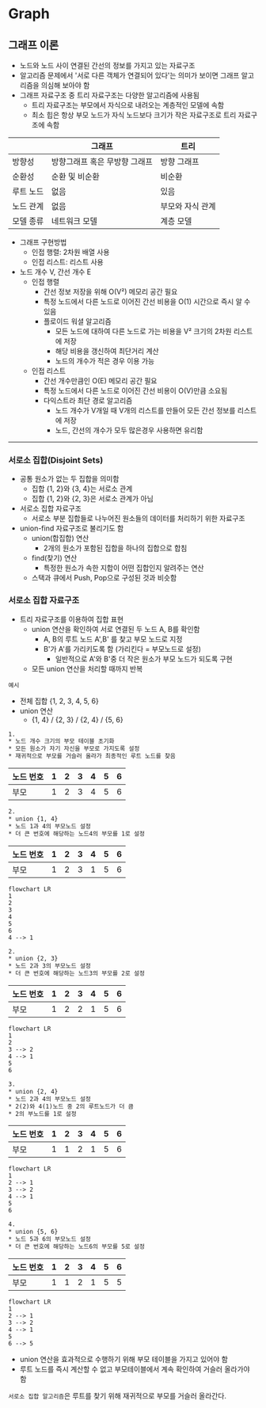# Graph

## 그래프 이론

* 노드와 노드 사이 연결된 간선의 정보를 가지고 있는 자료구조
* 알고리즘 문제에서 '서로 다른 객체가 연결되어 있다'는 의미가 보이면 그래프 알고리즘을 의심해 보아야 함
* 그래프 자료구조 중 트리 자료구조는 다양한 알고리즘에 사용됨
  * 트리 자료구조는 부모에서 자식으로 내려오는 계층적인 모델에 속함
  * 최소 힙은 항상 부모 노드가 자식 노드보다 크기가 작은 자료구조로 트리 자료구조에 속함

| |그래프|트리|
|-|-|-|
|방향성|방향그래프 혹은 무방향 그래프| 방향 그래프|
|순환성|순환 및 비순환|비순환|
|루트 노드|없음|있음|
|노드 관계|없음|부모와 자식 관계|
|모델 종류|네트워크 모델|계층 모델|

* 그래프 구현방법
  * 인접 행렬: 2차원 배열 사용
  * 인접 리스트: 리스트 사용
* 노드 개수 V, 간선 개수 E
  * 인접 행렬
    * 간선 정보 저장을 위해 O(V²) 메모리 공간 필요
    * 특정 노드에서 다른 노드로 이어진 간선 비용을 O(1) 시간으로 즉시 알 수 있음
    * 플로이드 워셜 알고리즘
      * 모든 노드에 대하여 다른 노드로 가는 비용을 V² 크기의 2차원 리스트에 저장
      * 해당 비용을 갱신하여 최단거리 계산
      * 노드의 개수가 적은 경우 이용 가능
  * 인접 리스트
    * 간선 개수만큼인 O(E) 메모리 공간 필요
    * 특정 노드에서 다른 노드로 이어진 간선 비용이 O(V)만큼 소요됨
    * 다익스트라 최단 경로 알고리즘
      * 노드 개수가 V개일 때 V개의 리스트를 만들어 모든 간선 정보를 리스트에 저장
      * 노드, 간선의 개수가 모두 많은경우 사용하면 유리함

---

### 서로소 집합(Disjoint Sets)

* 공통 원소가 없는 두 집합을 의미함
  * 집합 {1, 2}와 {3, 4}는 서로소 관계
  * 집합 {1, 2}와 {2, 3}은 서로소 관계가 아님
* 서로소 집합 자료구조
  * 서로소 부분 집합들로 나누어진 원소들의 데이터를 처리하기 위한 자료구조
* union-find 자료구조로 불리기도 함
  * union(합집합) 연산
    * 2개의 원소가 포함된 집합을 하나의 집합으로 합침
  * find(찾기) 연산
    * 특정한 원소가 속한 지합이 어떤 집합인지 알려주는 연산
  * 스택과 큐에서 Push, Pop으로 구성된 것과 비슷함

### 서로소 집합 자료구조

* 트리 자료구조를 이용하여 집합 표현
  * union 연산을 확인하여 서로 연결된 두 노드 A, B를 확인함
    * A, B의 루트 노드 A',B' 를 찾고 부모 노드로 지정
    * B'가 A'를 가리키도록 함 (가리킨다 = 부모노드로 설정)
      * 일반적으로 A'와 B'중 더 작은 원소가 부모 노드가 되도록 구현
  * 모든 union 연산을 처리할 때까지 반복

`예시`

* 전체 집합 {1, 2, 3, 4, 5, 6}
* union 연산
  * {1, 4} / {2, 3} / {2, 4} / {5, 6}

```txt
1. 
* 노드 개수 크기의 부모 테이블 초기화
* 모든 원소가 자기 자신을 부모로 가지도록 설정
* 재귀적으로 부모를 거슬러 올라가 최종적인 루트 노드를 찾음
```

|노드 번호|1|2|3|4|5|6|
|-|-|-|-|-|-|-|
|부모|1|2|3|4|5|6|

```txt
2.
* union {1, 4}
* 노드 1과 4의 부모노드 설정
* 더 큰 번호에 해당하는 노드4의 부모를 1로 설정
```

|노드 번호|1|2|3|4|5|6|
|-|-|-|-|-|-|-|
|부모|1|2|3|1|5|6|

```mermaid
flowchart LR
1
2
3
4
5
6
4 --> 1
```

```txt
2.
* union {2, 3}
* 노드 2과 3의 부모노드 설정
* 더 큰 번호에 해당하는 노드3의 부모를 2로 설정
```

|노드 번호|1|2|3|4|5|6|
|-|-|-|-|-|-|-|
|부모|1|2|2|1|5|6|

```mermaid
flowchart LR
1
2
3 --> 2
4 --> 1
5
6
```

```txt
3.
* union {2, 4}
* 노드 2과 4의 부모노드 설정
* 2(2)와 4(1)노드 중 2의 루트노드가 더 큼
* 2의 부노드를 1로 설정
```

|노드 번호|1|2|3|4|5|6|
|-|-|-|-|-|-|-|
|부모|1|1|2|1|5|6|

```mermaid
flowchart LR
1
2 --> 1
3 --> 2
4 --> 1
5
6
```

```txt
4.
* union {5, 6}
* 노드 5과 6의 부모노드 설정
* 더 큰 번호에 해당하는 노드6의 부모를 5로 설정
```

|노드 번호|1|2|3|4|5|6|
|-|-|-|-|-|-|-|
|부모|1|1|2|1|5|5|

```mermaid
flowchart LR
1
2 --> 1
3 --> 2
4 --> 1
5
6 --> 5
```

* union 연산을 효과적으로 수행하기 위해 부모 테이블을 가지고 있어야 함
* 루트 노드를 즉시 계산할 수 없고 부모테이블에서 계속 확인하여 거슬러 올라가야 함

`서로소 집합 알고리즘`은 루트를 찾기 위해 재귀적으로 부모를 거슬러 올라간다.
